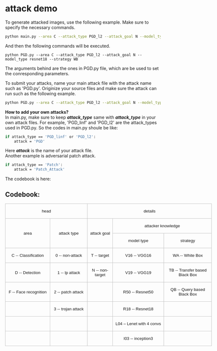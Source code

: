 # attack demo


To generate attacked images, use the following example. Make sure to specify the necessary commands. 
```bash
python main.py --area C --attack_type PGD_l2 --attack_goal N --model_type resnet18 --strategy WB 
```
And then the following commands will be executed.
```
python PGD.py --area C --attack_type PGD_l2 --attack_goal N --model_type resnet18 --strategy WB
```
The arguments behind are the ones in PGD.py file, which are be used to set the conresponding parameters.

To submit your attacks, name your main attack file with the attack name such as 'PGD.py'. Originize your source files and make sure the attack can run such as the following example.
```bash
python PGD.py --area C --attack_type PGD_l2 --attack_goal N --model_type resnet18 --strategy WB
```
**How to add your own attacks?**   
In main.py, make sure to keep ***attack_type*** same with ***attack_type***  in your own attack files. For example,  'PGD_linf' and 'PGD_l2' are the attack_types used in PGD.py. So the codes in main.py shoule be like:
```bash
if attack_type == 'PGD_linf' or 'PGD_l2':
    attack = 'PGD'
```
Here ***attack*** is the name of your attack file.  
Another example is adversarial patch attack.
```bash
if attack_type == 'Patch':
    attack = 'Patch_Attack'
```
The codebook is here:  
## Codebook:  
<body lang="ZH-CN" style="tab-interval:21.0pt;text-justify-trim:punctuation">

<div class="WordSection1" style="layout-grid:15.6pt">

<table class="MsoNormalTable" border="0" cellspacing="0" cellpadding="0" width="670" style="width:502.85pt;border-collapse:collapse;mso-yfti-tbllook:1184;
 mso-padding-alt:0cm 0cm 0cm 0cm">
 <tbody><tr style="mso-yfti-irow:0;mso-yfti-firstrow:yes;height:15.75pt">
  <td width="264" colspan="2" style="width:198.05pt;border:solid #BFBFBF 1.0pt;
  padding:0cm 5.4pt 0cm 5.4pt;height:15.75pt">
  <p class="MsoNormal" align="center" style="text-align:center;mso-pagination:widow-orphan"><span lang="EN-US" style="font-size:10.0pt;font-family:&quot;Arial&quot;,sans-serif;mso-fareast-font-family:
  等线;mso-font-kerning:0pt">head</span><span lang="EN-US" style="mso-bidi-font-size:
  10.5pt;mso-ascii-font-family:等线;mso-fareast-font-family:等线;mso-hansi-font-family:
  等线;mso-bidi-font-family:&quot;Times New Roman&quot;;mso-font-kerning:0pt"><o:p></o:p></span></p>
  </td>
  <td width="406" colspan="3" style="width:304.8pt;border:solid #BFBFBF 1.0pt;
  border-left:none;padding:0cm 5.4pt 0cm 5.4pt;height:15.75pt">
  <p class="MsoNormal" align="center" style="text-align:center;mso-pagination:widow-orphan"><span lang="EN-US" style="font-size:10.0pt;font-family:&quot;Arial&quot;,sans-serif;mso-fareast-font-family:
  等线;mso-font-kerning:0pt">details</span><span lang="EN-US" style="mso-bidi-font-size:
  10.5pt;mso-ascii-font-family:等线;mso-fareast-font-family:等线;mso-hansi-font-family:
  等线;mso-bidi-font-family:&quot;Times New Roman&quot;;mso-font-kerning:0pt"><o:p></o:p></span></p>
  </td>
 </tr>
 <tr style="mso-yfti-irow:1;height:15.75pt">
  <td width="141" rowspan="2" style="width:105.95pt;border:solid #BFBFBF 1.0pt;
  border-top:none;padding:0cm 5.4pt 0cm 5.4pt;height:15.75pt">
  <p class="MsoNormal" align="center" style="text-align:center;mso-pagination:widow-orphan"><span lang="EN-US" style="font-size:10.0pt;font-family:&quot;Arial&quot;,sans-serif;mso-fareast-font-family:
  等线;mso-font-kerning:0pt">area</span><span lang="EN-US" style="mso-bidi-font-size:
  10.5pt;mso-ascii-font-family:等线;mso-fareast-font-family:等线;mso-hansi-font-family:
  等线;mso-bidi-font-family:&quot;Times New Roman&quot;;mso-font-kerning:0pt"><o:p></o:p></span></p>
  </td>
  <td width="123" rowspan="2" style="width:92.1pt;border-top:none;border-left:none;
  border-bottom:solid #BFBFBF 1.0pt;border-right:solid #BFBFBF 1.0pt;
  padding:0cm 5.4pt 0cm 5.4pt;height:15.75pt">
  <p class="MsoNormal" align="center" style="text-align:center;mso-pagination:widow-orphan"><span lang="EN-US" style="font-size:10.0pt;font-family:&quot;Arial&quot;,sans-serif;mso-fareast-font-family:
  等线;mso-font-kerning:0pt">attack type</span><span lang="EN-US" style="mso-bidi-font-size:
  10.5pt;mso-ascii-font-family:等线;mso-fareast-font-family:等线;mso-hansi-font-family:
  等线;mso-bidi-font-family:&quot;Times New Roman&quot;;mso-font-kerning:0pt"><o:p></o:p></span></p>
  </td>
  <td width="76" rowspan="2" style="width:2.0cm;border-top:none;border-left:none;
  border-bottom:solid #BFBFBF 1.0pt;border-right:solid #BFBFBF 1.0pt;
  padding:0cm 5.4pt 0cm 5.4pt;height:15.75pt">
  <p class="MsoNormal" align="center" style="text-align:center;mso-pagination:widow-orphan"><span lang="EN-US" style="font-size:10.0pt;font-family:&quot;Arial&quot;,sans-serif;mso-fareast-font-family:
  等线;mso-font-kerning:0pt">attack goal</span><span lang="EN-US" style="mso-bidi-font-size:
  10.5pt;mso-ascii-font-family:等线;mso-fareast-font-family:等线;mso-hansi-font-family:
  等线;mso-bidi-font-family:&quot;Times New Roman&quot;;mso-font-kerning:0pt"><o:p></o:p></span></p>
  </td>
  <td width="331" colspan="2" style="width:248.1pt;border-top:none;border-left:
  none;border-bottom:solid #BFBFBF 1.0pt;border-right:solid #BFBFBF 1.0pt;
  padding:0cm 5.4pt 0cm 5.4pt;height:15.75pt">
  <p class="MsoNormal" align="center" style="text-align:center;mso-pagination:widow-orphan"><span lang="EN-US" style="font-size:10.0pt;font-family:&quot;Arial&quot;,sans-serif;mso-fareast-font-family:
  等线;mso-font-kerning:0pt">attacker knowledge</span><span lang="EN-US" style="mso-bidi-font-size:10.5pt;mso-ascii-font-family:等线;mso-fareast-font-family:
  等线;mso-hansi-font-family:等线;mso-bidi-font-family:&quot;Times New Roman&quot;;
  mso-font-kerning:0pt"><o:p></o:p></span></p>
  </td>
 </tr>
 <tr style="mso-yfti-irow:2;height:5.7pt">
  <td width="170" style="width:127.6pt;border-top:none;border-left:none;
  border-bottom:solid #BFBFBF 1.0pt;border-right:solid #BFBFBF 1.0pt;
  padding:0cm 5.4pt 0cm 5.4pt;height:5.7pt">
  <p class="MsoNormal" align="center" style="text-align:center;mso-pagination:widow-orphan"><span lang="EN-US" style="font-size:10.0pt;font-family:&quot;Arial&quot;,sans-serif;mso-fareast-font-family:
  等线;mso-font-kerning:0pt">model type</span><span lang="EN-US" style="mso-bidi-font-size:
  10.5pt;mso-ascii-font-family:等线;mso-fareast-font-family:等线;mso-hansi-font-family:
  等线;mso-bidi-font-family:&quot;Times New Roman&quot;;mso-font-kerning:0pt"><o:p></o:p></span></p>
  </td>
  <td width="161" style="width:120.5pt;border-top:none;border-left:none;
  border-bottom:solid #BFBFBF 1.0pt;border-right:solid #BFBFBF 1.0pt;
  padding:0cm 5.4pt 0cm 5.4pt;height:5.7pt">
  <p class="MsoNormal" align="center" style="text-align:center;mso-pagination:widow-orphan"><span lang="EN-US" style="font-size:10.0pt;font-family:&quot;Arial&quot;,sans-serif;mso-fareast-font-family:
  等线;mso-font-kerning:0pt">strategy</span><span lang="EN-US" style="mso-bidi-font-size:
  10.5pt;mso-ascii-font-family:等线;mso-fareast-font-family:等线;mso-hansi-font-family:
  等线;mso-bidi-font-family:&quot;Times New Roman&quot;;mso-font-kerning:0pt"><o:p></o:p></span></p>
  </td>
 </tr>
 <tr style="mso-yfti-irow:3;height:15.75pt">
  <td width="141" style="width:105.95pt;border:solid #BFBFBF 1.0pt;border-top:
  none;padding:0cm 5.4pt 0cm 5.4pt;height:15.75pt">
  <p class="MsoNormal" align="center" style="text-align:center;mso-pagination:widow-orphan"><span lang="EN-US" style="font-size:10.0pt;font-family:&quot;Arial&quot;,sans-serif;mso-fareast-font-family:
  等线;mso-font-kerning:0pt">C -- Classification</span><span lang="EN-US" style="mso-bidi-font-size:10.5pt;mso-ascii-font-family:等线;mso-fareast-font-family:
  等线;mso-hansi-font-family:等线;mso-bidi-font-family:&quot;Times New Roman&quot;;
  mso-font-kerning:0pt"><o:p></o:p></span></p>
  </td>
  <td width="123" style="width:92.1pt;border-top:none;border-left:none;
  border-bottom:solid #BFBFBF 1.0pt;border-right:solid #BFBFBF 1.0pt;
  padding:0cm 5.4pt 0cm 5.4pt;height:15.75pt">
  <p class="MsoNormal" align="center" style="text-align:center;mso-pagination:widow-orphan"><span lang="EN-US" style="font-size:10.0pt;font-family:&quot;Arial&quot;,sans-serif;mso-fareast-font-family:
  等线;mso-font-kerning:0pt">0 -- non-attack</span><span lang="EN-US" style="mso-bidi-font-size:10.5pt;mso-ascii-font-family:等线;mso-fareast-font-family:
  等线;mso-hansi-font-family:等线;mso-bidi-font-family:&quot;Times New Roman&quot;;
  mso-font-kerning:0pt"><o:p></o:p></span></p>
  </td>
  <td width="76" style="width:2.0cm;border-top:none;border-left:none;border-bottom:
  solid #BFBFBF 1.0pt;border-right:solid #BFBFBF 1.0pt;padding:0cm 5.4pt 0cm 5.4pt;
  height:15.75pt">
  <p class="MsoNormal" align="center" style="text-align:center;mso-pagination:widow-orphan"><span lang="EN-US" style="font-size:10.0pt;font-family:&quot;Arial&quot;,sans-serif;mso-fareast-font-family:
  等线;mso-font-kerning:0pt">T -- target</span><span lang="EN-US" style="mso-bidi-font-size:
  10.5pt;mso-ascii-font-family:等线;mso-fareast-font-family:等线;mso-hansi-font-family:
  等线;mso-bidi-font-family:&quot;Times New Roman&quot;;mso-font-kerning:0pt"><o:p></o:p></span></p>
  </td>
  <td width="170" style="width:127.6pt;border-top:none;border-left:none;
  border-bottom:solid #BFBFBF 1.0pt;border-right:solid #BFBFBF 1.0pt;
  padding:0cm 5.4pt 0cm 5.4pt;height:15.75pt">
  <p class="MsoNormal" align="center" style="text-align:center;mso-pagination:widow-orphan"><span lang="EN-US" style="font-size:10.0pt;font-family:&quot;Arial&quot;,sans-serif;mso-fareast-font-family:
  等线;mso-font-kerning:0pt">V16 -- VGG16</span><span lang="EN-US" style="mso-bidi-font-size:10.5pt;mso-ascii-font-family:等线;mso-fareast-font-family:
  等线;mso-hansi-font-family:等线;mso-bidi-font-family:&quot;Times New Roman&quot;;
  mso-font-kerning:0pt"><o:p></o:p></span></p>
  </td>
  <td width="161" style="width:120.5pt;border-top:none;border-left:none;
  border-bottom:solid #BFBFBF 1.0pt;border-right:solid #BFBFBF 1.0pt;
  padding:0cm 5.4pt 0cm 5.4pt;height:15.75pt">
  <p class="MsoNormal" align="center" style="text-align:center;mso-pagination:widow-orphan"><span lang="EN-US" style="font-size:10.0pt;font-family:&quot;Arial&quot;,sans-serif;mso-fareast-font-family:
  等线;mso-font-kerning:0pt">WA -- White Box</span><span lang="EN-US" style="mso-bidi-font-size:10.5pt;mso-ascii-font-family:等线;mso-fareast-font-family:
  等线;mso-hansi-font-family:等线;mso-bidi-font-family:&quot;Times New Roman&quot;;
  mso-font-kerning:0pt"><o:p></o:p></span></p>
  </td>
 </tr>
 <tr style="mso-yfti-irow:4;height:15.75pt">
  <td width="141" style="width:105.95pt;border:solid #BFBFBF 1.0pt;border-top:
  none;padding:0cm 5.4pt 0cm 5.4pt;height:15.75pt">
  <p class="MsoNormal" align="center" style="text-align:center;mso-pagination:widow-orphan"><span lang="EN-US" style="font-size:10.0pt;font-family:&quot;Arial&quot;,sans-serif;mso-fareast-font-family:
  等线;mso-font-kerning:0pt">D -- Detection</span><span lang="EN-US" style="mso-bidi-font-size:10.5pt;mso-ascii-font-family:等线;mso-fareast-font-family:
  等线;mso-hansi-font-family:等线;mso-bidi-font-family:&quot;Times New Roman&quot;;
  mso-font-kerning:0pt"><o:p></o:p></span></p>
  </td>
  <td width="123" style="width:92.1pt;border-top:none;border-left:none;
  border-bottom:solid #BFBFBF 1.0pt;border-right:solid #BFBFBF 1.0pt;
  padding:0cm 5.4pt 0cm 5.4pt;height:15.75pt">
  <p class="MsoNormal" align="center" style="text-align:center;mso-pagination:widow-orphan"><span lang="EN-US" style="font-size:10.0pt;font-family:&quot;Arial&quot;,sans-serif;mso-fareast-font-family:
  等线;mso-font-kerning:0pt">1 --&nbsp;<span class="SpellE">lp</span>&nbsp;attack</span><span lang="EN-US" style="mso-bidi-font-size:10.5pt;mso-ascii-font-family:等线;
  mso-fareast-font-family:等线;mso-hansi-font-family:等线;mso-bidi-font-family:
  &quot;Times New Roman&quot;;mso-font-kerning:0pt"><o:p></o:p></span></p>
  </td>
  <td width="76" style="width:2.0cm;border-top:none;border-left:none;border-bottom:
  solid #BFBFBF 1.0pt;border-right:solid #BFBFBF 1.0pt;padding:0cm 5.4pt 0cm 5.4pt;
  height:15.75pt">
  <p class="MsoNormal" align="center" style="text-align:center;mso-pagination:widow-orphan"><span lang="EN-US" style="font-size:10.0pt;font-family:&quot;Arial&quot;,sans-serif;mso-fareast-font-family:
  等线;mso-font-kerning:0pt">N -- non-target</span><span lang="EN-US" style="mso-bidi-font-size:10.5pt;mso-ascii-font-family:等线;mso-fareast-font-family:
  等线;mso-hansi-font-family:等线;mso-bidi-font-family:&quot;Times New Roman&quot;;
  mso-font-kerning:0pt"><o:p></o:p></span></p>
  </td>
  <td width="170" style="width:127.6pt;border-top:none;border-left:none;
  border-bottom:solid #BFBFBF 1.0pt;border-right:solid #BFBFBF 1.0pt;
  padding:0cm 5.4pt 0cm 5.4pt;height:15.75pt">
  <p class="MsoNormal" align="center" style="text-align:center;mso-pagination:widow-orphan"><span lang="EN-US" style="font-size:10.0pt;font-family:&quot;Arial&quot;,sans-serif;mso-fareast-font-family:
  等线;mso-font-kerning:0pt">V19 -- VGG19</span><span lang="EN-US" style="mso-bidi-font-size:10.5pt;mso-ascii-font-family:等线;mso-fareast-font-family:
  等线;mso-hansi-font-family:等线;mso-bidi-font-family:&quot;Times New Roman&quot;;
  mso-font-kerning:0pt"><o:p></o:p></span></p>
  </td>
  <td width="161" style="width:120.5pt;border-top:none;border-left:none;
  border-bottom:solid #BFBFBF 1.0pt;border-right:solid #BFBFBF 1.0pt;
  padding:0cm 5.4pt 0cm 5.4pt;height:15.75pt">
  <p class="MsoNormal" align="center" style="text-align:center;mso-pagination:widow-orphan"><span lang="EN-US" style="font-size:10.0pt;font-family:&quot;Arial&quot;,sans-serif;mso-fareast-font-family:
  等线;mso-font-kerning:0pt">TB -- Transfer based Black Box</span><span lang="EN-US" style="mso-bidi-font-size:10.5pt;mso-ascii-font-family:等线;
  mso-fareast-font-family:等线;mso-hansi-font-family:等线;mso-bidi-font-family:
  &quot;Times New Roman&quot;;mso-font-kerning:0pt"><o:p></o:p></span></p>
  </td>
 </tr>
 <tr style="mso-yfti-irow:5;height:15.75pt">
  <td width="141" style="width:105.95pt;border:solid #BFBFBF 1.0pt;border-top:
  none;padding:0cm 5.4pt 0cm 5.4pt;height:15.75pt">
  <p class="MsoNormal" align="center" style="text-align:center;mso-pagination:widow-orphan"><span lang="EN-US" style="font-size:10.0pt;font-family:&quot;Arial&quot;,sans-serif;mso-fareast-font-family:
  等线;mso-font-kerning:0pt">F -- Face recognition</span><span lang="EN-US" style="mso-bidi-font-size:10.5pt;mso-ascii-font-family:等线;mso-fareast-font-family:
  等线;mso-hansi-font-family:等线;mso-bidi-font-family:&quot;Times New Roman&quot;;
  mso-font-kerning:0pt"><o:p></o:p></span></p>
  </td>
  <td width="123" style="width:92.1pt;border-top:none;border-left:none;
  border-bottom:solid #BFBFBF 1.0pt;border-right:solid #BFBFBF 1.0pt;
  padding:0cm 5.4pt 0cm 5.4pt;height:15.75pt">
  <p class="MsoNormal" align="center" style="text-align:center;mso-pagination:widow-orphan"><span lang="EN-US" style="font-size:10.0pt;font-family:&quot;Arial&quot;,sans-serif;mso-fareast-font-family:
  等线;mso-font-kerning:0pt">2 -- patch attack</span><span lang="EN-US" style="mso-bidi-font-size:10.5pt;mso-ascii-font-family:等线;mso-fareast-font-family:
  等线;mso-hansi-font-family:等线;mso-bidi-font-family:&quot;Times New Roman&quot;;
  mso-font-kerning:0pt"><o:p></o:p></span></p>
  </td>
  <td width="76" style="width:2.0cm;border-top:none;border-left:none;border-bottom:
  solid #BFBFBF 1.0pt;border-right:solid #BFBFBF 1.0pt;padding:0cm 5.4pt 0cm 5.4pt;
  height:15.75pt"></td>
  <td width="170" style="width:127.6pt;border-top:none;border-left:none;
  border-bottom:solid #BFBFBF 1.0pt;border-right:solid #BFBFBF 1.0pt;
  padding:0cm 5.4pt 0cm 5.4pt;height:15.75pt">
  <p class="MsoNormal" align="center" style="text-align:center;mso-pagination:widow-orphan"><span lang="EN-US" style="font-size:10.0pt;font-family:&quot;Arial&quot;,sans-serif;mso-fareast-font-family:
  等线;mso-font-kerning:0pt">R50 -- Resnet50</span><span lang="EN-US" style="mso-bidi-font-size:10.5pt;mso-ascii-font-family:等线;mso-fareast-font-family:
  等线;mso-hansi-font-family:等线;mso-bidi-font-family:&quot;Times New Roman&quot;;
  mso-font-kerning:0pt"><o:p></o:p></span></p>
  </td>
  <td width="161" style="width:120.5pt;border-top:none;border-left:none;
  border-bottom:solid #BFBFBF 1.0pt;border-right:solid #BFBFBF 1.0pt;
  padding:0cm 5.4pt 0cm 5.4pt;height:15.75pt">
  <p class="MsoNormal" align="center" style="text-align:center;mso-pagination:widow-orphan"><span lang="EN-US" style="font-size:10.0pt;font-family:&quot;Arial&quot;,sans-serif;mso-fareast-font-family:
  等线;mso-font-kerning:0pt">QB -- Query based Black Box</span><span lang="EN-US" style="mso-bidi-font-size:10.5pt;mso-ascii-font-family:等线;mso-fareast-font-family:
  等线;mso-hansi-font-family:等线;mso-bidi-font-family:&quot;Times New Roman&quot;;
  mso-font-kerning:0pt"><o:p></o:p></span></p>
  </td>
 </tr>
 <tr style="mso-yfti-irow:6;height:15.75pt">
  <td width="141" style="width:105.95pt;border:solid #BFBFBF 1.0pt;border-top:
  none;padding:0cm 5.4pt 0cm 5.4pt;height:15.75pt"></td>
  <td width="123" style="width:92.1pt;border-top:none;border-left:none;
  border-bottom:solid #BFBFBF 1.0pt;border-right:solid #BFBFBF 1.0pt;
  padding:0cm 5.4pt 0cm 5.4pt;height:15.75pt">
  <p class="MsoNormal" align="center" style="text-align:center;mso-pagination:widow-orphan"><span lang="EN-US" style="font-size:10.0pt;font-family:&quot;Arial&quot;,sans-serif;mso-fareast-font-family:
  等线;mso-font-kerning:0pt">3 -- trojan attack</span><span lang="EN-US" style="mso-bidi-font-size:10.5pt;mso-ascii-font-family:等线;mso-fareast-font-family:
  等线;mso-hansi-font-family:等线;mso-bidi-font-family:&quot;Times New Roman&quot;;
  mso-font-kerning:0pt"><o:p></o:p></span></p>
  </td>
  <td width="76" style="width:2.0cm;border-top:none;border-left:none;border-bottom:
  solid #BFBFBF 1.0pt;border-right:solid #BFBFBF 1.0pt;padding:0cm 5.4pt 0cm 5.4pt;
  height:15.75pt"></td>
  <td width="170" style="width:127.6pt;border-top:none;border-left:none;
  border-bottom:solid #BFBFBF 1.0pt;border-right:solid #BFBFBF 1.0pt;
  padding:0cm 5.4pt 0cm 5.4pt;height:15.75pt">
  <p class="MsoNormal" align="center" style="text-align:center;mso-pagination:widow-orphan"><span lang="EN-US" style="font-size:10.0pt;font-family:&quot;Arial&quot;,sans-serif;mso-fareast-font-family:
  等线;mso-font-kerning:0pt">R18 -- Resnet18</span><span lang="EN-US" style="mso-bidi-font-size:10.5pt;mso-ascii-font-family:等线;mso-fareast-font-family:
  等线;mso-hansi-font-family:等线;mso-bidi-font-family:&quot;Times New Roman&quot;;
  mso-font-kerning:0pt"><o:p></o:p></span></p>
  </td>
  <td width="161" style="width:120.5pt;border-top:none;border-left:none;
  border-bottom:solid #BFBFBF 1.0pt;border-right:solid #BFBFBF 1.0pt;
  padding:0cm 5.4pt 0cm 5.4pt;height:15.75pt"></td>
 </tr>
 <tr style="mso-yfti-irow:7;height:15.75pt">
  <td width="141" style="width:105.95pt;border:solid #BFBFBF 1.0pt;border-top:
  none;padding:0cm 5.4pt 0cm 5.4pt;height:15.75pt"></td>
  <td width="123" style="width:92.1pt;border-top:none;border-left:none;
  border-bottom:solid #BFBFBF 1.0pt;border-right:solid #BFBFBF 1.0pt;
  padding:0cm 5.4pt 0cm 5.4pt;height:15.75pt"></td>
  <td width="76" style="width:2.0cm;border-top:none;border-left:none;border-bottom:
  solid #BFBFBF 1.0pt;border-right:solid #BFBFBF 1.0pt;padding:0cm 5.4pt 0cm 5.4pt;
  height:15.75pt"></td>
  <td width="170" style="width:127.6pt;border-top:none;border-left:none;
  border-bottom:solid #BFBFBF 1.0pt;border-right:solid #BFBFBF 1.0pt;
  padding:0cm 5.4pt 0cm 5.4pt;height:15.75pt">
  <p class="MsoNormal" align="center" style="text-align:center;mso-pagination:widow-orphan"><span lang="EN-US" style="font-size:10.0pt;font-family:&quot;Arial&quot;,sans-serif;mso-fareast-font-family:
  等线;mso-font-kerning:0pt">L04 –&nbsp;<span class="SpellE">Lenet</span>&nbsp;with
  4&nbsp;<span class="SpellE">convs</span></span><span lang="EN-US" style="mso-bidi-font-size:10.5pt;mso-ascii-font-family:等线;mso-fareast-font-family:
  等线;mso-hansi-font-family:等线;mso-bidi-font-family:&quot;Times New Roman&quot;;
  mso-font-kerning:0pt"><o:p></o:p></span></p>
  </td>
  <td width="161" style="width:120.5pt;border-top:none;border-left:none;
  border-bottom:solid #BFBFBF 1.0pt;border-right:solid #BFBFBF 1.0pt;
  padding:0cm 5.4pt 0cm 5.4pt;height:15.75pt"></td>
 </tr>
 <tr style="mso-yfti-irow:8;mso-yfti-lastrow:yes;height:15.75pt">
  <td width="141" style="width:105.95pt;border:solid #BFBFBF 1.0pt;border-top:
  none;padding:0cm 5.4pt 0cm 5.4pt;height:15.75pt"></td>
  <td width="123" style="width:92.1pt;border-top:none;border-left:none;
  border-bottom:solid #BFBFBF 1.0pt;border-right:solid #BFBFBF 1.0pt;
  padding:0cm 5.4pt 0cm 5.4pt;height:15.75pt"></td>
  <td width="76" style="width:2.0cm;border-top:none;border-left:none;border-bottom:
  solid #BFBFBF 1.0pt;border-right:solid #BFBFBF 1.0pt;padding:0cm 5.4pt 0cm 5.4pt;
  height:15.75pt"></td>
  <td width="170" style="width:127.6pt;border-top:none;border-left:none;
  border-bottom:solid #BFBFBF 1.0pt;border-right:solid #BFBFBF 1.0pt;
  padding:0cm 5.4pt 0cm 5.4pt;height:15.75pt">
  <p class="MsoNormal" align="center" style="text-align:center;mso-pagination:widow-orphan"><span lang="EN-US" style="font-size:10.0pt;font-family:&quot;Arial&quot;,sans-serif;mso-fareast-font-family:
  等线;mso-font-kerning:0pt">I03 -- inception3</span><span lang="EN-US" style="mso-bidi-font-size:10.5pt;mso-ascii-font-family:等线;mso-fareast-font-family:
  等线;mso-hansi-font-family:等线;mso-bidi-font-family:&quot;Times New Roman&quot;;
  mso-font-kerning:0pt"><o:p></o:p></span></p>
  </td>
  <td width="161" style="width:120.5pt;border-top:none;border-left:none;
  border-bottom:solid #BFBFBF 1.0pt;border-right:solid #BFBFBF 1.0pt;
  padding:0cm 5.4pt 0cm 5.4pt;height:15.75pt"></td>
 </tr>
</tbody></table>

<p class="MsoNormal" style="mso-pagination:widow-orphan"><span lang="EN-US" style="mso-bidi-font-size:10.5pt;mso-ascii-font-family:等线;mso-fareast-font-family:
等线;mso-hansi-font-family:等线;mso-bidi-font-family:宋体;color:black;mso-font-kerning:
0pt">&nbsp;<o:p></o:p></span></p>

<p class="MsoNormal" style="mso-pagination:widow-orphan"><span lang="EN-US" style="mso-bidi-font-size:10.5pt;mso-ascii-font-family:等线;mso-fareast-font-family:
等线;mso-hansi-font-family:等线;mso-bidi-font-family:宋体;color:black;mso-font-kerning:
0pt">&nbsp;<o:p></o:p></span></p>

<p class="MsoNormal"><span lang="EN-US"><o:p>&nbsp;</o:p></span></p>

</div>




</body>
         
     
         

